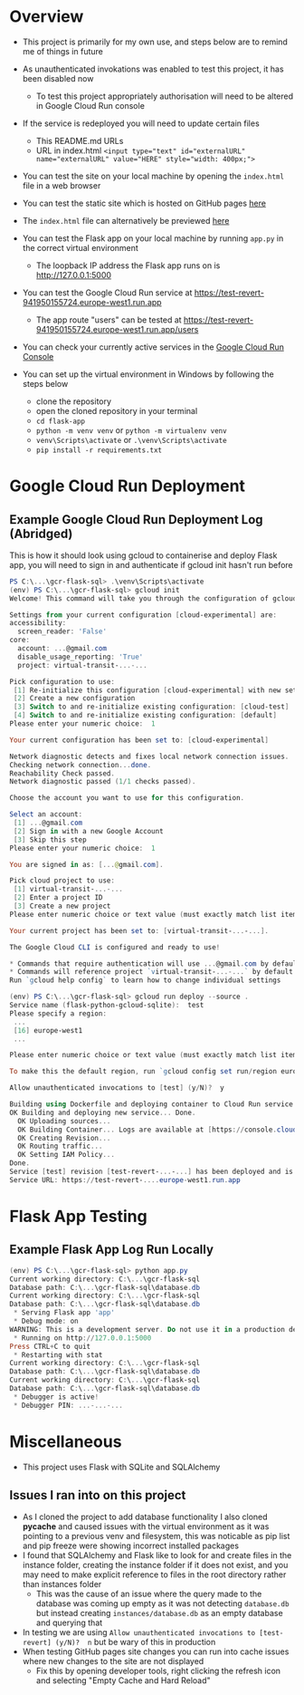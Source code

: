 # Overview
- This project is primarily for my own use, and steps below are to remind me of things in future
- As unauthenticated invokations was enabled to test this project, it has been disabled now
  - To test this project appropriately authorisation will need to be altered in Google Cloud Run console
- If the service is redeployed you will need to update certain files
    - This README.md URLs
    - URL in index.html `<input type="text" id="externalURL" name="externalURL" value="HERE" style="width: 400px;">`
- You can test the site on your local machine by opening the `index.html` file in a web browser
- You can test the static site which is hosted on GitHub pages [here](https://scarletti-ben.github.io/gcr-flask-sql)
- The `index.html` file can alternatively be previewed [here](https://html-preview.github.io/?url=https://github.com/scarletti-ben/gcr-flask-sql/blob/main/docs/index.html)
- You can test the Flask app on your local machine by running `app.py` in the correct virtual environment
    - The loopback IP address the Flask app runs on is <http://127.0.0.1:5000>
- You can test the Google Cloud Run service at <https://test-revert-941950155724.europe-west1.run.app>
    - The app route "users" can be tested at <https://test-revert-941950155724.europe-west1.run.app/users>
- You can check your currently active services in the [Google Cloud Run Console](https://console.cloud.google.com/run)

- You can set up the virtual environment in Windows by following the steps below
    - clone the repository
    - open the cloned repository in your terminal
    - `cd flask-app`
    - `python -m venv venv` or `python -m virtualenv venv`
    - `venv\Scripts\activate` or `.\venv\Scripts\activate`
    - `pip install -r requirements.txt`

# Google Cloud Run Deployment
## Example Google Cloud Run Deployment Log (Abridged)

This is how it should look using gcloud to containerise and deploy Flask app, you will need to sign in and authenticate if gcloud init hasn't run before

```powershell
PS C:\...\gcr-flask-sql> .\venv\Scripts\activate
(env) PS C:\...\gcr-flask-sql> gcloud init
Welcome! This command will take you through the configuration of gcloud.

Settings from your current configuration [cloud-experimental] are:
accessibility:
  screen_reader: 'False'
core:
  account: ...@gmail.com
  disable_usage_reporting: 'True'
  project: virtual-transit-...-...

Pick configuration to use:
 [1] Re-initialize this configuration [cloud-experimental] with new settings
 [2] Create a new configuration
 [3] Switch to and re-initialize existing configuration: [cloud-test]
 [4] Switch to and re-initialize existing configuration: [default]
Please enter your numeric choice:  1

Your current configuration has been set to: [cloud-experimental]

Network diagnostic detects and fixes local network connection issues.
Checking network connection...done.
Reachability Check passed.
Network diagnostic passed (1/1 checks passed).

Choose the account you want to use for this configuration.

Select an account:
 [1] ...@gmail.com
 [2] Sign in with a new Google Account
 [3] Skip this step
Please enter your numeric choice:  1

You are signed in as: [...@gmail.com].

Pick cloud project to use: 
 [1] virtual-transit-...-...
 [2] Enter a project ID
 [3] Create a new project
Please enter numeric choice or text value (must exactly match list item):  1

Your current project has been set to: [virtual-transit-...-...].

The Google Cloud CLI is configured and ready to use!

* Commands that require authentication will use ...@gmail.com by default
* Commands will reference project `virtual-transit-...-...` by default
Run `gcloud help config` to learn how to change individual settings

(env) PS C:\...\gcr-flask-sql> gcloud run deploy --source .
Service name (flask-python-gcloud-sqlite):  test
Please specify a region:
 ...
 [16] europe-west1
 ...

Please enter numeric choice or text value (must exactly match list item):  16

To make this the default region, run `gcloud config set run/region europe-west1`.

Allow unauthenticated invocations to [test] (y/N)?  y

Building using Dockerfile and deploying container to Cloud Run service [test] in project [virtual-transit-...-...] region [europe-west1]
OK Building and deploying new service... Done.
  OK Uploading sources...
  OK Building Container... Logs are available at [https://console.cloud.google.com/...].
  OK Creating Revision...
  OK Routing traffic...
  OK Setting IAM Policy...
Done.
Service [test] revision [test-revert-...-...] has been deployed and is serving 100 percent of traffic.
Service URL: https://test-revert-....europe-west1.run.app
```

# Flask App Testing

## Example Flask App Log Run Locally

```powershell
(env) PS C:\...\gcr-flask-sql> python app.py
Current working directory: C:\...\gcr-flask-sql
Database path: C:\...\gcr-flask-sql\database.db
Current working directory: C:\...\gcr-flask-sql
Database path: C:\...\gcr-flask-sql\database.db
 * Serving Flask app 'app'
 * Debug mode: on
WARNING: This is a development server. Do not use it in a production deployment. Use a production WSGI server instead.
 * Running on http://127.0.0.1:5000
Press CTRL+C to quit
 * Restarting with stat
Current working directory: C:\...\gcr-flask-sql
Database path: C:\...\gcr-flask-sql\database.db
Current working directory: C:\...\gcr-flask-sql
Database path: C:\...\gcr-flask-sql\database.db
 * Debugger is active!
 * Debugger PIN: ...-...-...
```

# Miscellaneous

- This project uses Flask with SQLite and SQLAlchemy

## Issues I ran into on this project
- As I cloned the project to add database functionality I also cloned __pycache__ and caused issues with the virtual environment as it was pointing to a previous venv and filesystem, this was noticable as pip list and pip freeze were showing incorrect installed packages
- I found that SQLAlchemy and Flask like to look for and create files in the instance folder, creating the instance folder if it does not exist, and you may need to make explicit reference to files in the root directory rather than instances folder
  - This was the cause of an issue where the query made to the database was coming up empty as it was not detecting `database.db` but instead creating `instances/database.db` as an empty database and querying that
- In testing we are using `Allow unauthenticated invocations to [test-revert] (y/N)?  n` but be wary of this in production
- When testing GitHub pages site changes you can run into cache issues where new changes to the site are not displayed
    - Fix this by opening developer tools, right clicking the refresh icon and selecting "Empty Cache and Hard Reload"